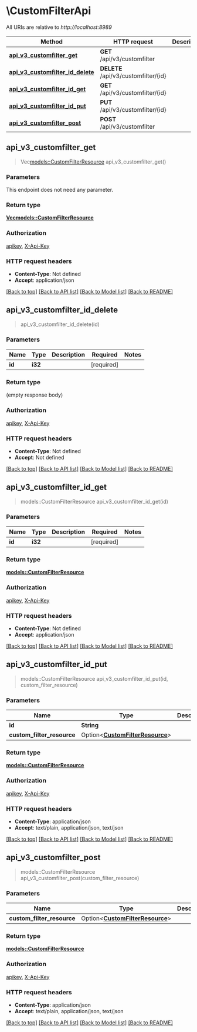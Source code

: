# \CustomFilterApi

All URIs are relative to *http://localhost:8989*

Method | HTTP request | Description
------------- | ------------- | -------------
[**api_v3_customfilter_get**](CustomFilterApi.md#api_v3_customfilter_get) | **GET** /api/v3/customfilter | 
[**api_v3_customfilter_id_delete**](CustomFilterApi.md#api_v3_customfilter_id_delete) | **DELETE** /api/v3/customfilter/{id} | 
[**api_v3_customfilter_id_get**](CustomFilterApi.md#api_v3_customfilter_id_get) | **GET** /api/v3/customfilter/{id} | 
[**api_v3_customfilter_id_put**](CustomFilterApi.md#api_v3_customfilter_id_put) | **PUT** /api/v3/customfilter/{id} | 
[**api_v3_customfilter_post**](CustomFilterApi.md#api_v3_customfilter_post) | **POST** /api/v3/customfilter | 



## api_v3_customfilter_get

> Vec<models::CustomFilterResource> api_v3_customfilter_get()


### Parameters

This endpoint does not need any parameter.

### Return type

[**Vec<models::CustomFilterResource>**](CustomFilterResource.md)

### Authorization

[apikey](../README.md#apikey), [X-Api-Key](../README.md#X-Api-Key)

### HTTP request headers

- **Content-Type**: Not defined
- **Accept**: application/json

[[Back to top]](#) [[Back to API list]](../README.md#documentation-for-api-endpoints) [[Back to Model list]](../README.md#documentation-for-models) [[Back to README]](../README.md)


## api_v3_customfilter_id_delete

> api_v3_customfilter_id_delete(id)


### Parameters


Name | Type | Description  | Required | Notes
------------- | ------------- | ------------- | ------------- | -------------
**id** | **i32** |  | [required] |

### Return type

 (empty response body)

### Authorization

[apikey](../README.md#apikey), [X-Api-Key](../README.md#X-Api-Key)

### HTTP request headers

- **Content-Type**: Not defined
- **Accept**: Not defined

[[Back to top]](#) [[Back to API list]](../README.md#documentation-for-api-endpoints) [[Back to Model list]](../README.md#documentation-for-models) [[Back to README]](../README.md)


## api_v3_customfilter_id_get

> models::CustomFilterResource api_v3_customfilter_id_get(id)


### Parameters


Name | Type | Description  | Required | Notes
------------- | ------------- | ------------- | ------------- | -------------
**id** | **i32** |  | [required] |

### Return type

[**models::CustomFilterResource**](CustomFilterResource.md)

### Authorization

[apikey](../README.md#apikey), [X-Api-Key](../README.md#X-Api-Key)

### HTTP request headers

- **Content-Type**: Not defined
- **Accept**: application/json

[[Back to top]](#) [[Back to API list]](../README.md#documentation-for-api-endpoints) [[Back to Model list]](../README.md#documentation-for-models) [[Back to README]](../README.md)


## api_v3_customfilter_id_put

> models::CustomFilterResource api_v3_customfilter_id_put(id, custom_filter_resource)


### Parameters


Name | Type | Description  | Required | Notes
------------- | ------------- | ------------- | ------------- | -------------
**id** | **String** |  | [required] |
**custom_filter_resource** | Option<[**CustomFilterResource**](CustomFilterResource.md)> |  |  |

### Return type

[**models::CustomFilterResource**](CustomFilterResource.md)

### Authorization

[apikey](../README.md#apikey), [X-Api-Key](../README.md#X-Api-Key)

### HTTP request headers

- **Content-Type**: application/json
- **Accept**: text/plain, application/json, text/json

[[Back to top]](#) [[Back to API list]](../README.md#documentation-for-api-endpoints) [[Back to Model list]](../README.md#documentation-for-models) [[Back to README]](../README.md)


## api_v3_customfilter_post

> models::CustomFilterResource api_v3_customfilter_post(custom_filter_resource)


### Parameters


Name | Type | Description  | Required | Notes
------------- | ------------- | ------------- | ------------- | -------------
**custom_filter_resource** | Option<[**CustomFilterResource**](CustomFilterResource.md)> |  |  |

### Return type

[**models::CustomFilterResource**](CustomFilterResource.md)

### Authorization

[apikey](../README.md#apikey), [X-Api-Key](../README.md#X-Api-Key)

### HTTP request headers

- **Content-Type**: application/json
- **Accept**: text/plain, application/json, text/json

[[Back to top]](#) [[Back to API list]](../README.md#documentation-for-api-endpoints) [[Back to Model list]](../README.md#documentation-for-models) [[Back to README]](../README.md)

